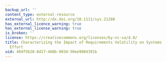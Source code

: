 ```yaml
---
backup_url: ''
content_type: external-resource
external_url: http://dx.doi.org/10.1111/sys.21288
has_external_licence_warning: true
has_external_license_warning: true
is_broken: ''
license: https://creativecommons.org/licenses/by-nc-sa/4.0/
title: Characterizing the Impact of Requirements Volatility on Systems Engineering
  Effort
uid: 469f5628-8d17-468b-903d-50ee9084391b
---
```

